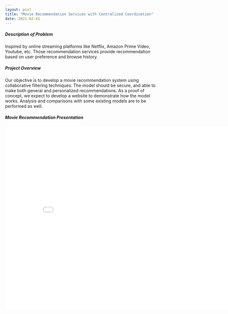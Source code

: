 ```yaml
---
layout: post
title: "Movie Recommendation Services with Centralized Coordination"
date: 2021-02-01
---
```


##### Description of Problem
Inspired by online streaming platforms like Netflix, Amazon Prime Video, Youtube, etc.
Those recommendation services provide recommendation based on user preference
and browse history.

##### Project Overview
Our objective is to develop a movie recommendation system using collaborative
filtering techniques. The model should be secure, and able to make both general and
personalized recommendations. As a proof of concept, we expect to develop a
website to demonstrate how the model works. Analysis and comparisons with some
existing models are to be performed as well.

##### Movie Recommendation Presentation
<center><embed src="/files/Team11_MovieRecommendationWorkShop.pdf" width="850" height="600"></center>
